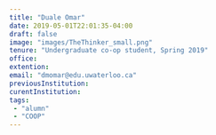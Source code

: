 ```yaml
---
title: "Duale Omar"
date: 2019-05-01T22:01:35-04:00
draft: false
image: "images/TheThinker_small.png"
tenure: "Undergraduate co-op student, Spring 2019"
office:
extention:
email: "dmomar@edu.uwaterloo.ca"
previousInstitution: 
curentInstitution: 
tags: 
 - "alumn"
 - "COOP"
---
```

